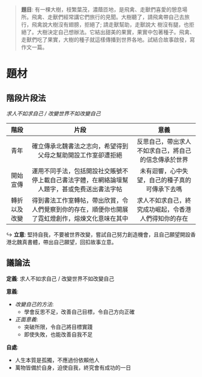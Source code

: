 > **題目**:
> 有一棵大樹，枝繁葉茂，濃蔭匝地，是飛禽、走獸們喜愛的憩息場所。飛禽、走獸們經常講它們旅行的見聞。大樹聽了，請飛禽帶自己去旅行，飛禽說大樹沒有翅膀，拒絕了; 請走獸幫助，走獸說大 樹沒有腿，也拒絕了。大樹決定自己想辦法。它結出甜美的果實，果實中包著種子。飛禽、走獸們吃了果實，大樹的種子就這樣傳播到世界各地。試結合故事啟發，寫作文一篇。

# 題材
## 階段片段法
*求人不如求自己 / 改變世界不如改變自己*

| 階段 | 片段 | 意義 |
| :--: | :--:| :--: |
| 青年 | 確立傳承北魏書法之志向，希望得到父母之幫助開設工作室卻遭拒絕 | 反思自己，帶出求人不如求自己，將自己的信念傳承於世界 |
| 開始宣傳 | 運用不同手法，包括開設社交賬號不停上載自己書法字體，在網絡論壇幫人題字，甚或免费送出書法字帖 | 未有迴響，心中失望，自己的種子真的可傳承下去嗎 |
| 轉折以及改變 | 得到書法工作室轉帖，帶出欣賞，令人們覺察到你的存在，順便你也開展了霓虹燈創作，熔煉文化意味在其中 | 求人不如求自己，終究成功崛起，令香港人們得知你的存在 |
↪ **立意**: 堅持自我，不要被世界改變，嘗試自己努力創造機會，且自己願望開設香港北魏真書體，帶出自己願望，回扣故事立意。

## 議論法
**定義**: 求人不如求自己 / 改變世界不如改變自己

**意義**:
- *改變自己的方法*:
	- 學會反思不足，改善自己目標，令自己方向正確
- *正面意義*:
	- 突破所限，令自己將目標實踐
	- 即使失敗，也能改善自我不足

**自處**:
- 人生本質是孤獨，不應過份依賴他人
- 萬物皆備於自身，迫使自我，終究會有成功的一日
